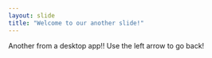 ```yaml
---
layout: slide
title: "Welcome to our another slide!"
---
```

Another from a desktop app!!
Use the left arrow to go back!
